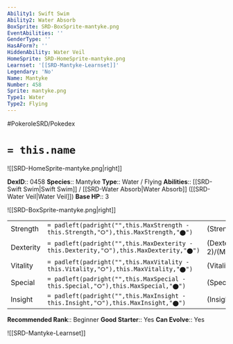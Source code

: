 ```yaml
---
Ability1: Swift Swim
Ability2: Water Absorb
BoxSprite: SRD-BoxSprite-mantyke.png
EventAbilities: ''
GenderType: ''
HasAForm?: ''
HiddenAbility: Water Veil
HomeSprite: SRD-HomeSprite-mantyke.png
Learnset: '[[SRD-Mantyke-Learnset]]'
Legendary: 'No'
Name: Mantyke
Number: 458
Sprite: mantyke.png
Type1: Water
Type2: Flying
---
```


#PokeroleSRD/Pokedex

# `= this.name`

![[SRD-HomeSprite-mantyke.png|right]]

**DexID**:: 0458
**Species**:: Mantyke
**Type**:: Water / Flying
**Abilities**:: [[SRD-Swift Swim|Swift Swim]] / [[SRD-Water Absorb|Water Absorb]] ([[SRD-Water Veil|Water Veil]])
**Base HP**:: 3

![[SRD-BoxSprite-mantyke.png|right]]

|           |                                                                                        |                                          |
| --------- | -------------------------------------------------------------------------------------- | ---------------------------------------- |
| Strength  | `= padleft(padright("",this.MaxStrength - this.Strength,"⭘"),this.MaxStrength,"⬤")`    | (Strength::1)/(MaxStrength::3)   |
| Dexterity | `= padleft(padright("",this.MaxDexterity - this.Dexterity,"⭘"),this.MaxDexterity,"⬤")` | (Dexterity:: 2)/(MaxDexterity::4) |
| Vitality  | `= padleft(padright("",this.MaxVitality - this.Vitality,"⭘"),this.MaxVitality,"⬤")`    | (Vitality::2)/(MaxVitality::4)   |
| Special   | `= padleft(padright("",this.MaxSpecial - this.Special,"⭘"),this.MaxSpecial,"⬤")`       | (Special::1)/(MaxSpecial::3)     |
| Insight   | `= padleft(padright("",this.MaxInsight - this.Insight,"⭘"),this.MaxInsight,"⬤")`       | (Insight::3)/(MaxInsight::6)     |

**Recommended Rank**:: Beginner
**Good Starter**:: Yes
**Can Evolve**:: Yes

![[SRD-Mantyke-Learnset]]